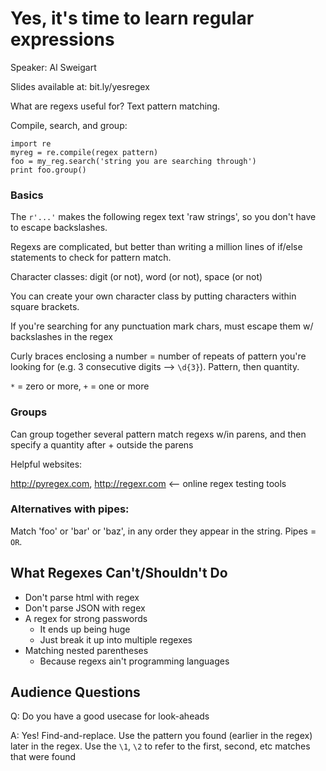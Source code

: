 # Yes, it's time to learn regular expressions
Speaker: Al Sweigart

Slides available at: bit.ly/yesregex

What are regexs useful for?  Text pattern matching.

Compile, search, and group:
```
import re
myreg = re.compile(regex pattern)
foo = my_reg.search('string you are searching through')
print foo.group()
```

### Basics
The `r'...'` makes the following regex text 'raw strings', so you don't have to escape backslashes.

Regexs are complicated, but better than writing a million lines of if/else statements to check for pattern match.

Character classes: digit (or not), word (or not), space (or not)

You can create your own character class by putting characters within square brackets.

If you're searching for any punctuation mark chars, must escape them w/ backslashes in the regex

Curly braces enclosing a number = number of repeats of pattern you're looking for (e.g. 3 consecutive digits --> `\d{3}`). Pattern, then quantity.

`*` = zero or more, `+` = one or more

### Groups
Can group together several pattern match regexs w/in parens, and then specify a quantity after + outside the parens

Helpful websites:

http://pyregex.com, http://regexr.com <-- online regex testing tools


### Alternatives with pipes:
Match 'foo' or 'bar' or 'baz', in any order they appear in the string.  Pipes = `OR`.

## What Regexes Can't/Shouldn't Do
+ Don't parse html with regex
+ Don't parse JSON with regex
+ A regex for strong passwords
  + It ends up being huge
  + Just break it up into multiple regexes
+ Matching nested parentheses
  + Because regexs ain't programming languages

## Audience Questions

Q: Do you have a good usecase for look-aheads

A: Yes! Find-and-replace. Use the pattern you found (earlier in the regex) later in the regex.  Use the `\1`, `\2` to refer to the first, second, etc matches that were found






